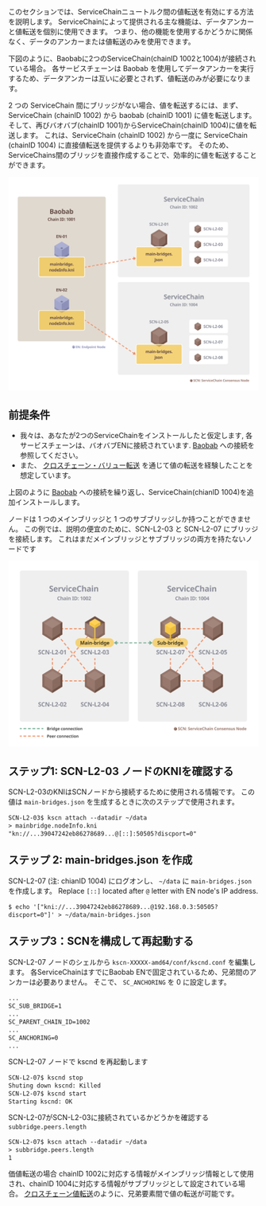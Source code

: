 このセクションでは、ServiceChainニュートルク間の値転送を有効にする方法を説明します。 ServiceChainによって提供される主な機能は、データアンカーと値転送を個別に使用できます。 つまり、他の機能を使用するかどうかに関係なく、データのアンカーまたは値転送のみを使用できます。

下図のように、Baobabに2つのServiceChain(chainID 1002と1004)が接続されている場合。 各サービスチェーンは Baobab を使用してデータアンカーを実行するため、データアンカーは互いに必要とされず、値転送のみが必要になります。

2 つの ServiceChain 間にブリッジがない場合、値を転送するには、まず、ServiceChain (chainID 1002) から baobab (chainID 1001) に値を転送します。 そして、再びバオバブ(chainID 1001)からServiceChain(chainID 1004)に値を転送します。 これは、ServiceChain (chainID 1002) から一度に ServiceChain (chainID 1004) に直接値転送を提供するよりも非効率です。 そのため、ServiceChains間のブリッジを直接作成することで、効率的に値を転送することができます。

![](../images/sc-vt-between-sibling-arch.png)

## 前提条件 <a id="prerequisites"></a>
- 我々は、あなたが2つのServiceChainをインストールしたと仮定します, 各サービスチェーンは、バオバブENに接続されています. [Baobab](en-scn-connection.md) への接続を参照してください。
- また、 [クロスチェーン・バリュー転送](value-transfer.md) を通じて値の転送を経験したことを想定しています。

上図のように [Baobab](en-scn-connection.md) への接続を繰り返し、ServiceChain(chianID 1004)を追加インストールします。

ノードは 1 つのメインブリッジと 1 つのサブブリッジしか持つことができません。 この例では、説明の便宜のために、SCN-L2-03 と SCN-L2-07 にブリッジを接続します。 これはまだメインブリッジとサブブリッジの両方を持たないノードです

![](../images/sc-vt-between-sibling-bridge.png)

## ステップ1: SCN-L2-03 ノードのKNIを確認する <a id="step-1-check-kni-of-scn-node"></a>
SCN-L2-03のKNIはSCNノードから接続するために使用される情報です。 この値は `main-bridges.json` を生成するときに次のステップで使用されます。

```
SCN-L2-03$ kscn attach --datadir ~/data
> mainbridge.nodeInfo.kni
"kn://...39047242eb86278689...@[::]:50505?discport=0"
```

## ステップ 2: main-bridges.json を作成 <a id="step-2-create-main-bridges-json"></a>
SCN-L2-07 (注: chianID 1004) にログオンし、 `~/data` に `main-bridges.json` を作成します。 Replace `[::]` located after `@` letter with EN node's IP address.
```
$ echo '["kni://...39047242eb86278689...@192.168.0.3:50505?discport=0"]' > ~/data/main-bridges.json
```

## ステップ3：SCNを構成して再起動する <a id="step-3-configure-scn-then-restart"></a>
SCN-L2-07 ノードのシェルから `kscn-XXXXX-amd64/conf/kscnd.conf` を編集します。 各ServiceChainはすでにBaobab ENで固定されているため、兄弟間のアンカーは必要ありません。 そこで、 `SC_ANCHORING` を 0 に設定します。

```
...
SC_SUB_BRIDGE=1
...
SC_PARENT_CHAIN_ID=1002
...
SC_ANCHORING=0
...
```

SCN-L2-07 ノードで kscnd を再起動します
```
SCN-L2-07$ kscnd stop
Shuting down kscnd: Killed
SCN-L2-07$ kscnd start
Starting kscnd: OK
```

SCN-L2-07がSCN-L2-03に接続されているかどうかを確認する `subbridge.peers.length`
```
SCN-L2-07$ kscn attach --datadir ~/data
> subbridge.peers.length
1
```

価値転送の場合 chainID 1002に対応する情報がメインブリッジ情報として使用され、chainID 1004に対応する情報がサブブリッジとして設定されている場合。 [クロスチェーン値転送](value-transfer.md)のように、兄弟要素間で値の転送が可能です。
